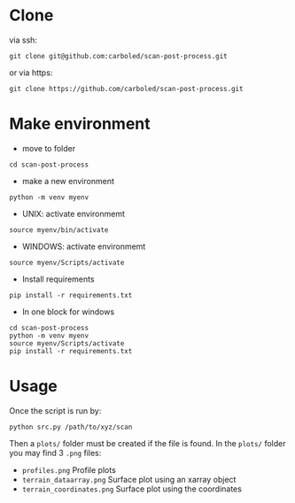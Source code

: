 # Clone
via ssh:
```
git clone git@github.com:carboled/scan-post-process.git
```
or via https:
```
git clone https://github.com/carboled/scan-post-process.git
```

# Make environment

- move to folder
```
cd scan-post-process
```
- make a new environment
```
python -m venv myenv
```
- UNIX: activate environmemt
```
source myenv/bin/activate
```

- WINDOWS: activate environmemt
```
source myenv/Scripts/activate
```

- Install requirements
```
pip install -r requirements.txt
```
- In one block for windows
```
cd scan-post-process
python -m venv myenv
source myenv/Scripts/activate
pip install -r requirements.txt
```


# Usage
Once the script is run by:
```
python src.py /path/to/xyz/scan
```
Then a `plots/` folder must be created if the file is found.
In the `plots/` folder you may find 3 `.png` files:
- `profiles.png`
    Profile plots
- `terrain_dataarray.png`
    Surface plot using an xarray object
- `terrain_coordinates.png` 
    Surface plot using the coordinates
